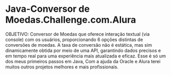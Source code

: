 # Java-Conversor de Moedas.Challenge.com.Alura
OBJETIVO: Conversor de Moedas que oferece interação textual (via console) com os usuários, proporcionando 6 opções distintas de conversões de moedas. 
A taxa de conversão não é estática, mas sim dinamicamente obtida por meio de uma API, garantindo dados precisos e em tempo real para uma experiência mais atualizada e eficaz.
Esse é só um dos meus primeiros passos em Java, Com a ajuda da Oracle e Alura terei muitos outros projetos melhores e mais profissionais.

